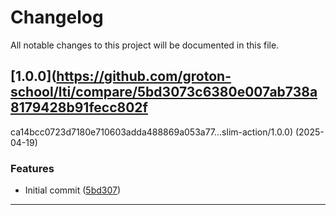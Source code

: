 <!--- BEGIN HEADER -->
# Changelog

All notable changes to this project will be documented in this file.
<!--- END HEADER -->

## [1.0.0](https://github.com/groton-school/lti/compare/5bd3073c6380e007ab738a8179428b91fecc802f
ca14bcc0723d7180e710603adda488869a053a77...slim-action/1.0.0) (2025-04-19)

### Features

* Initial commit ([5bd307](https://github.com/groton-school/lti/commit/5bd3073c6380e007ab738a8179428b91fecc802f))


---


